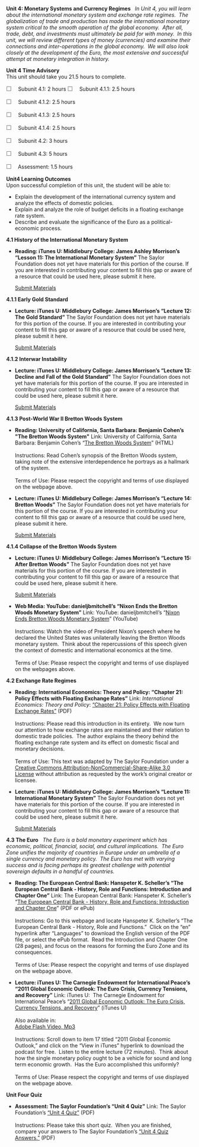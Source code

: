**Unit 4: Monetary Systems and Currency Regimes** <span id="4"></span> 
*In Unit 4, you will learn about the international monetary system and
exchange rate regimes.  The globalization of trade and production has
made the international monetary system critical to the smooth operation
of the global economy.  After all, trade, debt, and investments must
ultimately be paid for with money.  In this unit, we will review
different types of money (currencies) and examine their connections and
inter-operations in the global economy.  We will also look closely at
the development of the Euro, the most extensive and successful attempt
at monetary integration in history.*

**Unit 4 Time Advisory**  
This unit should take you 21.5 hours to complete.  
  
 <span
style="color: rgb(85, 85, 85); font-family: 'Myriad Pro', 'Gill Sans', 'Gill Sans MT', Calibri, sans-serif; font-size: 16px; line-height: 21px; text-align: left; -webkit-text-size-adjust: none; ">☐
   </span>Subunit 4.1: 2 hours
<span
style="color: rgb(85, 85, 85); font-family: 'Myriad Pro', 'Gill Sans', 'Gill Sans MT', Calibri, sans-serif; font-size: 16px; line-height: 21px; text-align: left; -webkit-text-size-adjust: none; ">☐
   </span>Subunit 4.1.1: 2.5 hours  
  
 <span
style="color: rgb(85, 85, 85); font-family: 'Myriad Pro', 'Gill Sans', 'Gill Sans MT', Calibri, sans-serif; font-size: 16px; line-height: 21px; text-align: left; -webkit-text-size-adjust: none; ">☐
   </span>Subunit 4.1.2: 2.5 hours  
  
 <span
style="color: rgb(85, 85, 85); font-family: 'Myriad Pro', 'Gill Sans', 'Gill Sans MT', Calibri, sans-serif; font-size: 16px; line-height: 21px; text-align: left; -webkit-text-size-adjust: none; ">☐
   </span>Subunit 4.1.3: 2.5 hours  
  
 <span
style="color: rgb(85, 85, 85); font-family: 'Myriad Pro', 'Gill Sans', 'Gill Sans MT', Calibri, sans-serif; font-size: 16px; line-height: 21px; text-align: left; -webkit-text-size-adjust: none; ">☐
   </span>Subunit 4.1.4: 2.5 hours

<span
style="color: rgb(85, 85, 85); font-family: 'Myriad Pro', 'Gill Sans', 'Gill Sans MT', Calibri, sans-serif; font-size: 16px; line-height: 21px; text-align: left; -webkit-text-size-adjust: none; ">☐
   </span>Subunit 4.2: 3 hours  
  
 <span
style="color: rgb(85, 85, 85); font-family: 'Myriad Pro', 'Gill Sans', 'Gill Sans MT', Calibri, sans-serif; font-size: 16px; line-height: 21px; text-align: left; -webkit-text-size-adjust: none; ">☐
   </span>Subunit 4.3: 5 hours  
  
 <span
style="color: rgb(85, 85, 85); font-family: 'Myriad Pro', 'Gill Sans', 'Gill Sans MT', Calibri, sans-serif; font-size: 16px; line-height: 21px; text-align: left; -webkit-text-size-adjust: none; ">☐
  </span> Assessment: 1.5 hours

**Unit4 Learning Outcomes**  
Upon successful completion of this unit, the student will be able to:  
-   Explain the development of the international currency system and
    analyze the effects of domestic policies.
-   Explain and analyze the role of budget deficits in a floating
    exchange rate system.
-   Describe and evaluate the significance of the Euro as a
    political-economic process.

**4.1 History of the International Monetary System** <span
id="4.1"></span> 
-   **Reading: iTunes U: Middlebury College: James Ashley Morrison’s
    “Lesson 11: The International Monetary System”**
    The Saylor Foundation does not yet have materials for this portion
    of the course. If you are interested in contributing your content to
    fill this gap or aware of a resource that could be used here, please
    submit it here.

    [Submit Materials](/contribute/)

**4.1.1 Early Gold Standard** <span id="4.1.1"></span> 
-   **Lecture: iTunes U: Middlebury College: James Morrison’s “Lecture
    12: The Gold Standard”**
    The Saylor Foundation does not yet have materials for this portion
    of the course. If you are interested in contributing your content to
    fill this gap or aware of a resource that could be used here, please
    submit it here.

    [Submit Materials](/contribute/)

**4.1.2 Interwar Instability** <span id="4.1.2"></span> 
-   **Lecture: iTunes U: Middlebury College: James Morrison’s “Lecture
    13: Decline and Fall of the Gold Standard”**
    The Saylor Foundation does not yet have materials for this portion
    of the course. If you are interested in contributing your content to
    fill this gap or aware of a resource that could be used here, please
    submit it here.

    [Submit Materials](/contribute/)

**4.1.3 Post-World War II Bretton Woods System** <span
id="4.1.3"></span> 
-   **Reading: University of California, Santa Barbara: Benjamin Cohen’s
    "The Bretton Woods System"**
    Link: University of California, Santa Barbara: Benjamin Cohen’s
    “[The Bretton Woods
    System](http://www.polsci.ucsb.edu/faculty/cohen/inpress/bretton.html)”
    (HTML)  
        
     Instructions: Read Cohen’s synopsis of the Bretton Woods system,
    taking note of the extensive interdependence he portrays as a
    hallmark of the system.  
        
     Terms of Use: Please respect the copyright and terms of use
    displayed on the webpage above.

-   **Lecture: iTunes U: Middlebury College: James Morrison’s “Lecture
    14: Bretton Woods”**
    The Saylor Foundation does not yet have materials for this portion
    of the course. If you are interested in contributing your content to
    fill this gap or aware of a resource that could be used here, please
    submit it here.

    [Submit Materials](/contribute/)

**4.1.4 Collapse of the Bretton Woods System** <span id="4.1.4"></span> 
-   **Lecture: iTunes U: Middlebury College: James Morrison’s “Lecture
    15: After Bretton Woods”**
    The Saylor Foundation does not yet have materials for this portion
    of the course. If you are interested in contributing your content to
    fill this gap or aware of a resource that could be used here, please
    submit it here.

    [Submit Materials](/contribute/)

-   **Web Media: YouTube: danieljbmitchell’s “Nixon Ends the Bretton
    Woods Monetary System”**
    Link: YouTube: danieljbmitchell’s “[Nixon Ends Bretton Woods
    Monetary
    System](http://www.youtube.com/watch?v=iRzr1QU6K1o&feature=player_embedded)”
    (YouTube)  
        
     Instructions: Watch the video of President Nixon’s speech where he
    declared the United States was unilaterally leaving the Bretton
    Woods monetary system.  Think about the repercussions of this speech
    given the context of domestic and international economics at the
    time.  
        
     Terms of Use: Please respect the copyright and terms of use
    displayed on the webpages above.

**4.2 Exchange Rate Regimes** <span id="4.2"></span> 
-   **Reading: International Economics: Theory and Policy: “Chapter 21:
    Policy Effects with Floating Exchange Rates”**
    Link: *International Economics: Theory and Policy*: [“Chapter 21:
    Policy Effects with Floating Exchange
    Rates”](http://www.saylor.org/site/textbooks/International%20Economics%20-%20Theory%20and%20Policy.pdf) (PDF)  
        
     Instructions: Please read this introduction in its entirety.  We
    now turn our attention to how exchange rates are maintained and
    their relation to domestic trade policies.  The author explains the
    theory behind the floating exchange rate system and its effect on
    domestic fiscal and monetary decisions.  
        
     Terms of Use: This text was adapted by The Saylor Foundation under
    a [Creative Commons Attribution-NonCommercial-Share-Alike 3.0
    License](http://creativecommons.org/licenses/by-nc-sa/3.0/) without
    attribution as requested by the work’s original creator or licensee.

-   **Lecture: iTunes U: Middlebury College: James Morrison’s “Lecture
    11: International Monetary System”**
    The Saylor Foundation does not yet have materials for this portion
    of the course. If you are interested in contributing your content to
    fill this gap or aware of a resource that could be used here, please
    submit it here.

    [Submit Materials](/contribute/)

**4.3 The Euro** <span id="4.3"></span> 
*The Euro is a bold monetary experiment which has economic, political,
financial, social, and cultural implications.  The Euro Zone unifies the
majority of countries in Europe under an umbrella of a single currency
and monetary policy.  The Euro has met with varying success and is
facing perhaps its greatest challenge with potential sovereign defaults
in a handful of countries.*

-   **Reading: The European Central Bank: Hanspeter K. Scheller’s “The
    European Central Bank - History, Role and Functions: Introduction
    and Chapter One”**
    Link: The European Central Bank: Hanspeter K. Scheller’s “[The
    European Central Bank - History, Role and Functions: Introduction
    and Chapter One](http://www.ecb.int/pub/html/index.en.html)” (PDF or
    ePub)  
        
     Instructions: Go to this webpage and locate Hanspeter K. Scheller’s
    “The European Central Bank - History, Role and Functions.”  Click on
    the “en” hyperlink after “Languages” to download the English version
    of the PDF file, or select the ePub format.  Read the Introduction
    and Chapter One (28 pages), and focus on the reasons for forming the
    Euro Zone and its consequences.  
        
     Terms of Use: Please respect the copyright and terms of use
    displayed on the webpage above.

-   **Lecture: iTunes U: The Carnegie Endowment for International
    Peace’s “2011 Global Economic Outlook: The Euro Crisis, Currency
    Tensions, and Recovery”**
    Link: iTunes U:  The Carnegie Endowment for International Peace’s
    “[2011 Global Economic Outlook: The Euro Crisis, Currency Tensions,
    and
    Recovery](http://itunes.apple.com/us/podcast/2011-global-economic-outlook/id271231611?i=90042188)”
    (iTunes U)  
        
     Also available in:  
     [Adobe Flash Video,
    Mp3](http://www.carnegieendowment.org/events/?fa=eventDetail&id=3113)  
        
     Instructions: Scroll down to item 17 titled “2011 Global Economic
    Outlook,” and click on the “View in iTunes” hyperlink to download
    the podcast for free.  Listen to the entire lecture (72 minutes). 
    Think about how the single monetary policy ought to be a vehicle for
    sound and long term economic growth.  Has the Euro accomplished this
    uniformly?  
        
     Terms of Use: Please respect the copyright and terms of use
    displayed on the webpage above.

**Unit Four Quiz** <span id="4.4"></span> 
-   **Assessment: The Saylor Foundation’s “Unit 4 Quiz”**
    Link: The Saylor Foundation’s [“Unit 4
    Quiz”](http://www.saylor.org/site/wp-content/uploads/2011/06/POLSC411-Unit-Four-Quiz.pdf)
    (PDF)  
        
     Instructions: Please take this short quiz.  When you are finished,
    compare your answers to The Saylor Foundation’s [“Unit 4 Quiz
    Answers](http://www.saylor.org/site/wp-content/uploads/2011/06/POLSC411-Unit-Four-Quiz-Answers.pdf)[.”](http://www.saylor.org/site/wp-content/uploads/2011/06/POLSC411-Unit-Four-Quiz-Answers.pdf)
    (PDF)


